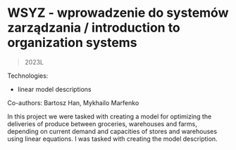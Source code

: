 # WSYZ - wprowadzenie do systemów zarządzania / introduction to organization systems
> 2023L

Technologies:
- linear model descriptions

Co-authors: Bartosz Han, Mykhailo Marfenko

In this project we were tasked with creating a model for optimizing the deliveries of produce between groceries, warehouses and farms, depending on current demand and capacities of stores and warehouses using linear equations. I was tasked with creating the model description.